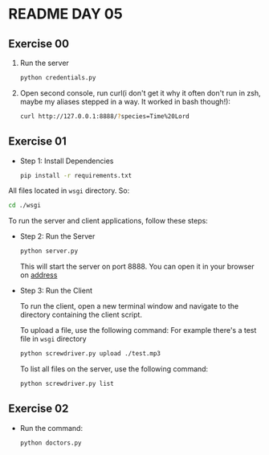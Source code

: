 # README DAY 05

## Exercise 00

1. Run the server

    ```sh
    python credentials.py
    ```

2. Open second console, run curl(i don't get it why it often don't run in zsh, maybe my aliases stepped in a way. It worked in bash though!):

    ```sh
    curl http://127.0.0.1:8888/?species=Time%20Lord
    ```

## Exercise 01

- Step 1: Install Dependencies

    ```bash
    pip install -r requirements.txt
    ```

All files located in `wsgi` directory. So:

```sh
cd ./wsgi
```

To run the server and client applications, follow these steps:

- Step 2: Run the Server

    ```bash
    python server.py
    ```

    This will start the server on port 8888. You can open it in your browser on [address](http://127.0.0.1:8888/)

- Step 3: Run the Client

    To run the client, open a new terminal window and navigate to the directory containing the client script.

    To upload a file, use the following command:
    For example there's a test file in `wsgi` directory

    ```bash
    python screwdriver.py upload ./test.mp3
    ```

    To list all files on the server, use the following command:

    ```bash
    python screwdriver.py list
    ```

## Exercise 02

- Run the command:

    ```sh
    python doctors.py
    ```
